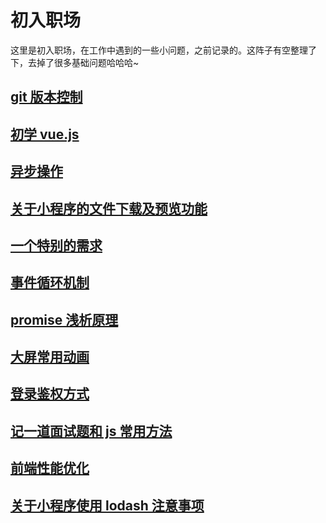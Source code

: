 # 初入职场

这里是初入职场，在工作中遇到的一些小问题，之前记录的。这阵子有空整理了下，去掉了很多基础问题哈哈哈~

## [git 版本控制](/beInWork/git)

## [初学 vue.js](/beInWork/vue)

## [异步操作](/beInWork/axios)

## [关于小程序的文件下载及预览功能](/beInWork/miniapp)

## [一个特别的需求](/beInWork/specialNeed)

## [事件循环机制](/beInWork/eventLoop)

## [promise 浅析原理](/beInWork/promise)

## [大屏常用动画](/beInWork/css)

## [登录鉴权方式](/beInWork/auth)

## [记一道面试题和 js 常用方法](/beInWork/aTopic)

## [前端性能优化](/beInWork/optimization)

## [关于小程序使用 lodash 注意事项](/beInWork/lodash)
